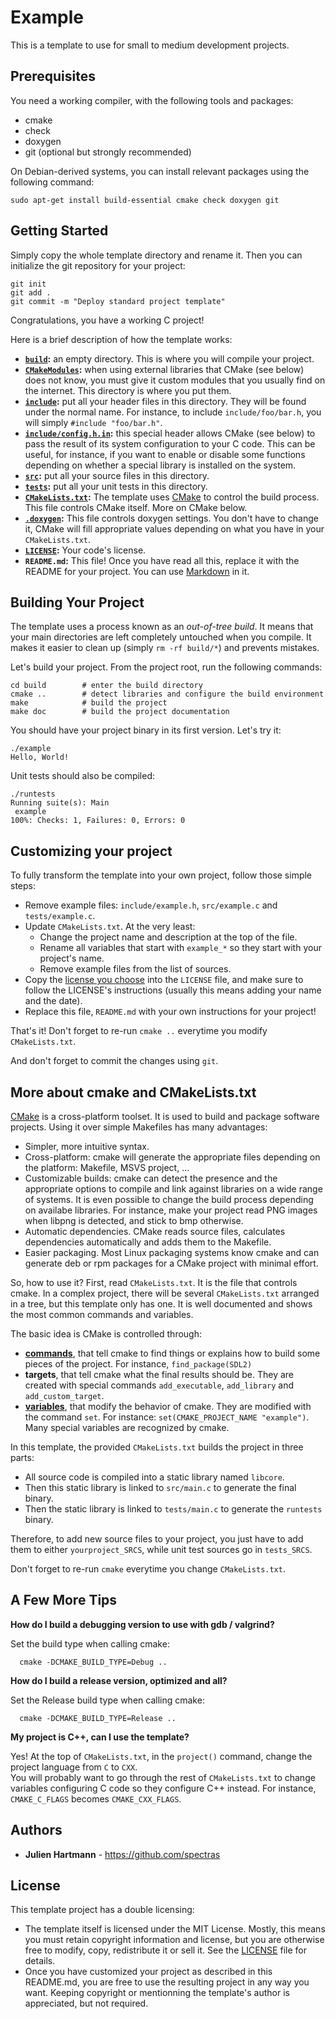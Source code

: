 Example
=======

This is a template to use for small to medium development projects.

Prerequisites
-------------

You need a working compiler, with the following tools and packages:

* cmake
* check
* doxygen
* git (optional but strongly recommended)

On Debian-derived systems, you can install relevant packages using the
following command:

    sudo apt-get install build-essential cmake check doxygen git


Getting Started
---------------

Simply copy the whole template directory and rename it. Then you can initialize
the git repository for your project:

    git init
    git add .
    git commit -m "Deploy standard project template"

Congratulations, you have a working C project!

Here is a brief description of how the template works:

* **[`build`](build):** an empty directory. This is where you will compile
  your project.
* **[`CMakeModules`](CMakeModules):** when using external libraries that
  CMake (see below) does not know, you must give it custom modules that you
  usually find on the internet. This directory is where you put them.
* **[`include`](include):** put all your header files in this directory.
  They will be found under the normal name. For instance, to include
  `include/foo/bar.h`, you will simply `#include "foo/bar.h"`.
* **[`include/config.h.in`](include/config.h.in):** this special header
  allows CMake (see below) to pass the result of its system configuration
  to your C code. This can be useful, for instance, if you want to enable
  or disable some functions depending on whether a special library is
  installed on the system.
* **[`src`](src):** put all your source files in this directory.
* **[`tests`](tests):** put all your unit tests in this directory.
* **[`CMakeLists.txt`](CMakeLists.txt):** The template uses
  [CMake](https://cmake.org/) to control the build process. This file controls
  CMake itself. More on CMake below.
* **[`.doxygen`](.doxygen):** This file controls doxygen settings. You don't
  have to change it, CMake will fill appropriate values depending on what you
  have in your `CMakeLists.txt`.
* **[`LICENSE`](LICENSE):** Your code's license.
* **`README.md`:** This file! Once you have read all this, replace it with the
  README for your project. You can use
  [Markdown](https://guides.github.com/features/mastering-markdown/) in it.


Building Your Project
---------------------

The template uses a process known as an *out-of-tree build*. It means that your
main directories are left completely untouched when you compile. It makes
it easier to clean up (simply `rm -rf build/*`) and prevents mistakes.

Let's build your project. From the project root, run the following commands:

    cd build        # enter the build directory
    cmake ..        # detect libraries and configure the build environment
    make            # build the project
    make doc        # build the project documentation

You should have your project binary in its first version. Let's try it:

    ./example
    Hello, World!

Unit tests should also be compiled:

    ./runtests
    Running suite(s): Main
     example
    100%: Checks: 1, Failures: 0, Errors: 0

Customizing your project
------------------------

To fully transform the template into your own project, follow those simple steps:

* Remove example files: `include/example.h`, `src/example.c` and `tests/example.c`.
* Update `CMakeLists.txt`. At the very least:
    - Change the project name and description at the top of the file.
    - Rename all variables that start with `example_*` so they start
      with your project's name.
    - Remove example files from the list of sources.
* Copy the [license you choose](https://choosealicense.com/) into the `LICENSE`
  file, and make sure to follow the LICENSE's instructions (usually this means
  adding your name and the date).
* Replace this file, `README.md` with your own instructions for your project!

That's it! Don't forget to re-run `cmake ..` everytime you modify
`CMakeLists.txt`.

And don't forget to commit the changes using `git`.

More about cmake and CMakeLists.txt
-----------------------------------

[CMake](https://cmake.org/) is a cross-platform toolset. It is used to build
and package software projects. Using it over simple Makefiles has many
advantages:

* Simpler, more intuitive syntax.
* Cross-platform: cmake will generate the appropriate files depending on the
  platform: Makefile, MSVS project, …
* Customizable builds: cmake can detect the presence and the appropriate
  options to compile and link against libraries on a wide range of systems.
  It is even possible to change the build process depending on availabe
  libraries. For instance, make your project read PNG images when libpng
  is detected, and stick to bmp otherwise.
* Automatic dependencies. CMake reads source files, calculates dependencies
  automatically and adds them to the Makefile.
* Easier packaging. Most Linux packaging systems know cmake and can generate
  deb or rpm packages for a CMake project with minimal effort.

So, how to use it? First, read `CMakeLists.txt`. It is the file that controls
cmake. In a complex project, there will be several `CMakeLists.txt` arranged
in a tree, but this template only has one. It is well documented and shows
the most common commands and variables.

The basic idea is CMake is controlled through:

* [**commands**](https://cmake.org/cmake/help/v3.0/manual/cmake-commands.7.html),
  that tell cmake to find things or explains how to build some
  pieces of the project. For instance, `find_package(SDL2)`
* **targets**, that tell cmake what the final results should be. They are created
  with special commands `add_executable`, `add_library` and `add_custom_target`.
* [**variables**](https://cmake.org/cmake/help/v3.0/manual/cmake-variables.7.html),
  that modify the behavior of cmake. They are modified with the command `set`.
  For instance: `set(CMAKE_PROJECT_NAME "example")`. Many special variables are
  recognized by cmake.

In this template, the provided `CMakeLists.txt` builds the project in three parts:

* All source code is compiled into a static library named `libcore`.
* Then this static library is linked to `src/main.c` to generate the final binary.
* Then the static library is linked to `tests/main.c` to generate the `runtests`
  binary.

Therefore, to add new source files to your project, you just have to add
them to either `yourproject_SRCS`, while unit test sources go in `tests_SRCS`.

Don't forget to re-run `cmake` everytime you change `CMakeLists.txt`.

A Few More Tips
---------------

**How do I build a debugging version to use with gdb / valgrind?**

  Set the build type when calling cmake:

      cmake -DCMAKE_BUILD_TYPE=Debug ..

**How do I build a release version, optimized and all?**

  Set the Release build type when calling cmake:

      cmake -DCMAKE_BUILD_TYPE=Release ..

**My project is C++, can I use the template?**

  Yes! At the top of `CMakeLists.txt`, in the `project()` command, change
  the project language from `C` to `CXX`.<br>
  You will probably want to go through the rest of `CMakeLists.txt` to
  change variables configuring C code so they configure C++ instead. For
  instance, `CMAKE_C_FLAGS` becomes `CMAKE_CXX_FLAGS`.

Authors
-------

* **Julien Hartmann** - https://github.com/spectras

License
-------

This template project has a double licensing:

* The template itself is licensed under the MIT License. Mostly, this means you
  must retain copyright information and license, but you are otherwise
  free to modify, copy, redistribute it or sell it. See the [LICENSE](LICENSE)
  file for details.
* Once you have customized your project as described in this README.md, you
  are free to use the resulting project in any way you want. Keeping copyright
  or mentionning the template's author is appreciated, but not required.
